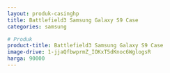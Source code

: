 ```yaml
---
layout: produk-casinghp
title: Battlefield3 Samsung Galaxy S9 Case
categories: samsung

# Produk
product-title: Battlefield3 Samsung Galaxy S9 Case
image-drive: 1-jjaQfbwprmZ_IOKxT5dKnoc6WglogsR
harga: 90000
---
```

